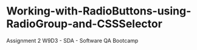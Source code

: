 # Working-with-RadioButtons-using-RadioGroup-and-CSSSelector
Assignment 2 W9D3 - SDA - Software QA Bootcamp
